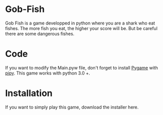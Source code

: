 # Gob-Fish
Gob Fish is a game developped in python where you are a shark who eat fishes.
The more fish you eat, the higher your score will be.
But be careful there are some dangerous fishes.

# Code
If you want to modify the Main.pyw file, don't forget to install [Pygame](https://www.pygame.org/) with [pipy](https://pypi.org/).
This game works with python 3.0 +.

# Installation
If you want to simply play this game, download the installer here.
